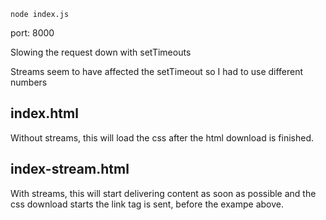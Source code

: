 `node index.js`

port: 8000

Slowing the request down with setTimeouts

Streams seem to have affected the setTimeout so I had to use different numbers

## index.html

Without streams, this will load the css after the html download is finished.


## index-stream.html

With streams, this will start delivering content as soon as possible and the css download starts the link tag is sent, before the exampe above.
